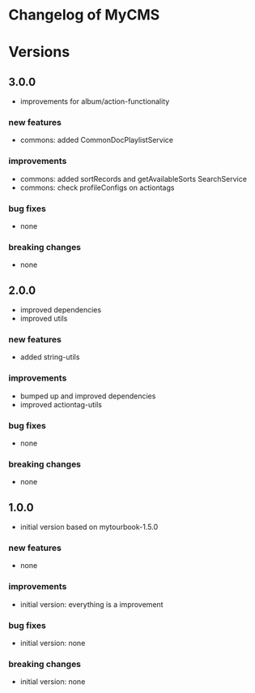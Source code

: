 # Changelog of MyCMS
 
# Versions
 
## 3.0.0
- improvements for album/action-functionality

### new features
- commons: added CommonDocPlaylistService
 
### improvements
- commons: added sortRecords and getAvailableSorts SearchService 
- commons: check profileConfigs on actiontags
 
### bug fixes
- none 
 
### breaking changes
- none


## 2.0.0
- improved dependencies
- improved utils

### new features
- added string-utils
 
### improvements
- bumped up and improved dependencies
- improved actiontag-utils
 
### bug fixes
- none
 
### breaking changes
- none


## 1.0.0
- initial version based on mytourbook-1.5.0

### new features
- none
 
### improvements
- initial version: everything is a improvement
 
### bug fixes
- initial version: none
 
### breaking changes
- initial version: none
